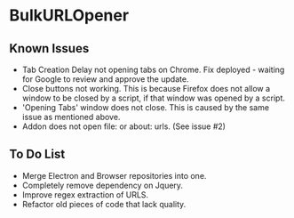 # BulkURLOpener

## Known Issues

- Tab Creation Delay not opening tabs on Chrome. Fix deployed - waiting for Google to review and approve the update.
- Close buttons not working. This is because Firefox does not allow a window to be closed by a script, if that window was opened by a script.
- 'Opening Tabs' window does not close. This is caused by the same issue as mentioned above.
- Addon does not open file: or about: urls. (See issue #2)

## To Do List

- Merge Electron and Browser repositories into one.
- Completely remove dependency on Jquery.
- Improve regex extraction of URLS.
- Refactor old pieces of code that lack quality.
